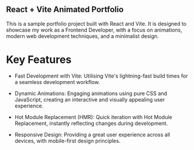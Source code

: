 ## React + Vite Animated Portfolio

This is a sample portfolio project built with React and Vite. It is designed to
showcase my work as a Frontend Developer, with a focus on animations, modern web
development techniques, and a minimalist design.

# Key Features

- Fast Development with Vite: Utilising Vite's lightning-fast build times for a
  seamless development workflow.

- Dynamic Animations: Engaging animations using pure CSS and JavaScript,
  creating an interactive and visually appealing user experience.

- Hot Module Replacement (HMR): Quick iteration with Hot Module Replacement,
  instantly reflecting changes during development.

- Responsive Design: Providing a great user experience across all devices, with
  mobile-first design principles.
